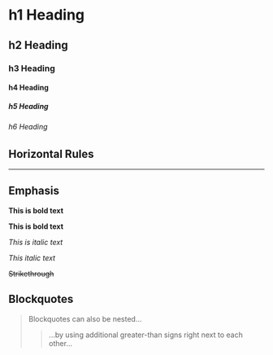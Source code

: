 # h1 Heading
## h2 Heading
### h3 Heading
#### h4 Heading
##### h5 Heading
###### h6 Heading


## Horizontal Rules

---


## Emphasis

**This is bold text**

__This is bold text__

*This is italic text*

_This italic text_

~~Strikethrough~~


## Blockquotes


> Blockquotes can also be nested...
> >...by using additional greater-than signs right next to each other...
> >>
